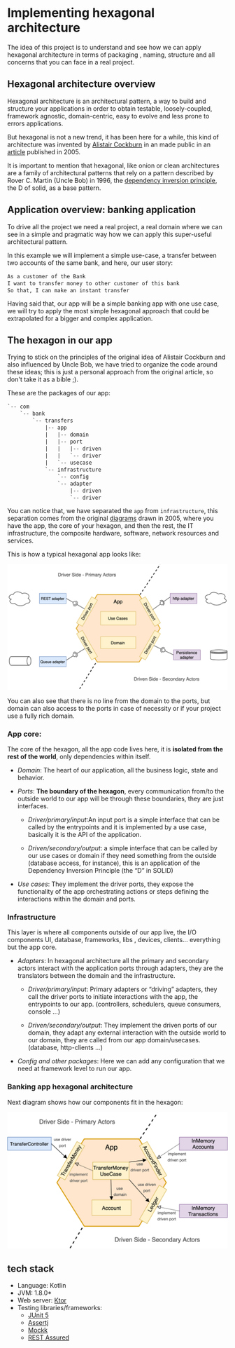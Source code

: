 # Implementing hexagonal architecture

The idea of this project is to understand and see how we can apply hexagonal architecture in terms of packaging
, naming, structure and all concerns that you can face in a real project.

## Hexagonal architecture overview

Hexagonal architecture is an architectural pattern, a way to build and structure your applications in order to obtain
  testable, loosely-coupled, framework agnostic, domain-centric, easy to evolve and less prone to errors applications.
 
But hexagonal is not a new trend, it has been here for a while, this kind of architecture was invented by [Alistair
 Cockburn](https://en.wikipedia.org/wiki/Alistair_Cockburn) in an made public in an [article](https://alistair.cockburn.us/hexagonal-architecture/) published in 2005.
 
It is important to mention that hexagonal, like onion or clean architectures are a family of architectural patterns
 that rely on a pattern described by Rover C. Martin (Uncle Bob) in 1996, the [dependency inversion principle](https://blog.cleancoder.com/uncle-bob/2016/01/04/ALittleArchitecture.html), the D of solid, as a base pattern.

 
## Application overview: banking application

To drive all the project we need a real project, a real domain where we can see in a simple and pragmatic way how we
 can apply this super-useful architectural pattern.
 
In this example we will implement a simple use-case, a transfer between two accounts of the same bank, and here, our
 user story:
```text
As a customer of the Bank
I want to transfer money to other customer of this bank
So that, I can make an instant transfer
```

Having said that, our app will be a simple banking app with one use case, we will try to apply the most simple 
 hexagonal approach that could be extrapolated for a bigger and complex application.

## The hexagon in our app 

Trying to stick on the principles of the original idea of Alistair Cockburn and also influenced by Uncle Bob, we have
 tried to organize the code around these ideas; this is just a personal approach from the original article, so don't
  take it as a bible ;).

These are the packages of our app:
```shell
`-- com
    `-- bank
        `-- transfers
            |-- app 
            |   |-- domain
            |   |-- port
            |   |   |-- driven
            |   |   `-- driver
            |   `-- usecase
            `-- infrastructure
                `-- config
                `-- adapter
                    |-- driven
                    `-- driver

```

You can notice that, we have separated the `app` from `infrastructure`, this separation comes from the original
 [diagrams](https://alistair.cockburn.us/hexagonal-architecture/) drawn in 2005, where you have the app, the core of
  your hexagon, and then the rest, the IT infrastructure, the composite hardware, software, network resources and
   services.   

This is how a typical hexagonal app looks like:

<p align="center">
  <img src="misc/hexagonal.png">
</p>

You can also see that there is no line from the domain to the ports, but domain can also access to the ports in case
 of necessity or if your project use a fully rich domain.

### App core: 
The core of the hexagon, all the app code lives here, it is **isolated from the rest of the world**, only dependencies
 within itself.
- *Domain*: The heart of our application, all the business logic, state and behavior.
- *Ports*: **The boundary of the hexagon**, every communication from/to the outside world to our app will be through
 these boundaries, they are just interfaces.
    - *Driver/primary/input*:An input port is a simple interface that can be called by the entrypoints and it is
     implemented by a use case, basically it is the API of the application.
     
    - *Driven/secondary/output*: a simple interface that can be called by our use cases or domain if they need
     something
     from the outside (database access, for instance), this is an application of the Dependency Inversion
      Principle (the “D” in SOLID)
      
- *Use cases*: They implement the driver ports, they expose the functionality of the app orchestrating actions or steps
 defining the interactions within the domain and ports. 
    
### Infrastructure

This layer is where all components outside of our app live, the I/O components UI, database, frameworks, libs
, devices, clients... everything but the app core.
- *Adapters*: In hexagonal architecture all the primary and secondary actors interact with the application ports
 through adapters, they are the translators between the domain and the infrastructure. 
    - *Driver/primary/input*: Primary adapters or “driving” adapters, they call the driver ports to initiate
         interactions with the app, the entrypoints to our app. (controllers, schedulers, queue consumers, console ...)
         
    - *Driven/secondary/output*: They implement the driven ports of our domain, they adapt any external interaction
         with the outside world to our domain, they are called from our app domain/usecases. (database, http-clients
          ...)
- *Config and other packages*: Here we can add any configuration that we need at framework level to run our app.

### Banking app hexagonal architecture

Next diagram shows how our components fit in the hexagon:

<p align="center">
  <img src="misc/hexagonal-bank-app.png">
</p>

## tech stack

* Language: Kotlin
* JVM: 1.8.0*
* Web server: [Ktor](https://ktor.io/)
* Testing libraries/frameworks:
    * [JUnit 5](https://junit.org/junit5/docs/current/user-guide/)
    * [Assertj](https://joel-costigliola.github.io/assertj/)
    * [Mockk](https://mockk.io/)
    * [REST Assured](http://rest-assured.io/)  
